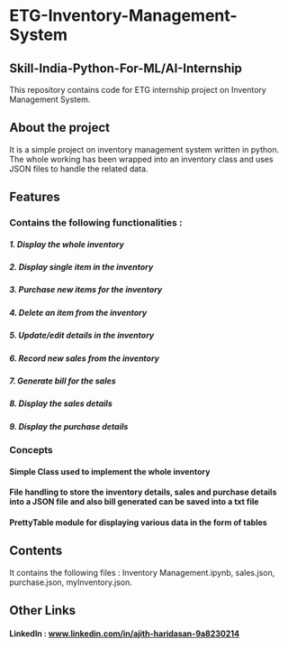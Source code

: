 # ETG-Inventory-Management-System


## Skill-India-Python-For-ML/AI-Internship
This repository contains code for ETG internship project on Inventory Management System.


## About the project 

It is a simple project on inventory management system written in python.
The whole working has been wrapped into an inventory class and uses JSON files to handle the related data.

## Features 


### Contains the following functionalities : 
##### 1. Display the whole inventory
##### 2. Display single item in the inventory
##### 3. Purchase new items for the inventory
##### 4. Delete an item from the inventory
##### 5. Update/edit details in the inventory
##### 6. Record new sales from the inventory
##### 7. Generate bill for the sales
##### 8. Display the sales details
##### 9. Display the purchase details

### Concepts 

#### Simple Class used to implement the whole inventory 
#### File handling to store the inventory details, sales and purchase details into a JSON file and also bill generated can be saved into a txt file
#### PrettyTable module for displaying various data in the form of tables

## Contents 
It contains the following files : 
Inventory Management.ipynb, 
sales.json, 
purchase.json, 
myInventory.json.

## Other Links
#### LinkedIn : www.linkedin.com/in/ajith-haridasan-9a8230214



